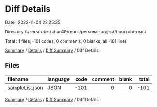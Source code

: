 # Diff Details

Date : 2022-11-04 22:25:35

Directory /Users/robertchun39/repos/personal-project/hoorirubi-react

Total : 1 files,  -101 codes, 0 comments, 0 blanks, all -101 lines

[Summary](results.md) / [Details](details.md) / [Diff Summary](diff.md) / Diff Details

## Files
| filename | language | code | comment | blank | total |
| :--- | :--- | ---: | ---: | ---: | ---: |
| [sampleList.json](/sampleList.json) | JSON | -101 | 0 | 0 | -101 |

[Summary](results.md) / [Details](details.md) / [Diff Summary](diff.md) / Diff Details